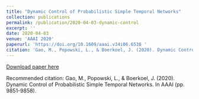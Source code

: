```yaml
---
title: "Dynamic Control of Probabilistic Simple Temporal Networks"
collection: publications
permalink: /publication/2020-04-03-dynamic-control
excerpt: ''
date: 2020-04-03
venue: 'AAAI 2020'
paperurl: 'https://doi.org/10.1609/aaai.v34i06.6538 '
citation: 'Gao, M., Popowski, L., & Boerkoel, J. (2020). Dynamic Control of Probabilistic Simple Temporal Networks. In AAAI (pp. 9851-9858).'
---
```



[Download paper here](https://doi.org/10.1609/aaai.v34i06.6538 )

Recommended citation: Gao, M., Popowski, L., & Boerkoel, J. (2020). Dynamic Control of Probabilistic Simple Temporal Networks. In AAAI (pp. 9851-9858).
